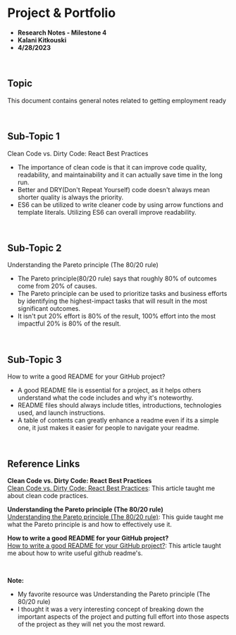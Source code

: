 # Project & Portfolio 

* **Research Notes - Milestone 4**
* **Kalani Kitkouski**
* **4/28/2023**

<br>


## Topic

This document contains general notes related to getting employment ready

<br>

## Sub-Topic 1
Clean Code vs. Dirty Code: React Best Practices

* The importance of clean code is that it can improve code quality, readability, and maintainability and it can actually save time in the long run.
* Better and DRY(Don't Repeat Yourself) code doesn't always mean shorter quality is always the priority.
* ES6 can be utilized to write cleaner code by using arrow functions and template literals. Utilizing ES6 can overall improve readability.

<br>

## Sub-Topic 2
Understanding the Pareto principle (The 80/20 rule)

* The Pareto principle(80/20 rule) says that roughly 80% of outcomes come from 20% of causes.
* The Pareto principle can be used to prioritize tasks and business efforts by identifying the highest-impact tasks that will result in the most significant outcomes.
* It isn't put 20% effort is 80% of the result, 100% effort into the most impactful 20% is 80% of the result.

<br>

## Sub-Topic 3
How to write a good README for your GitHub project?

* A good README file is essential for a project, as it helps others understand what the code includes and why it's noteworthy.
* README files should always include titles, introductions, technologies used, and launch instructions.
* A table of contents can greatly enhance a readme even if its a simple one, it just makes it easier for people to navigate your readme.


    
<br>

## Reference Links

**Clean Code vs. Dirty Code: React Best Practices**  
[Clean Code vs. Dirty Code: React Best Practices](https://americanexpress.io/clean-code-dirty-code/): This article taught me about clean code practices.

**Understanding the Pareto principle (The 80/20 rule)**    
[Understanding the Pareto principle (The 80/20 rule)](https://asana.com/resources/pareto-principle-80-20-rule): This guide taught me what the Pareto principle is and how to effectively use it.

**How to write a good README for your GitHub project?**      
[How to write a good README for your GitHub project?](https://bulldogjob.com/readme/how-to-write-a-good-readme-for-your-github-project): This article taught me about how to write useful github readme's.

<br>

**Note:**  

* My favorite resource was Understanding the Pareto principle (The 80/20 rule)
* I thought it was a very interesting concept of breaking down the important aspects of the project and putting full effort into those aspects of the project as they will net you the most reward.